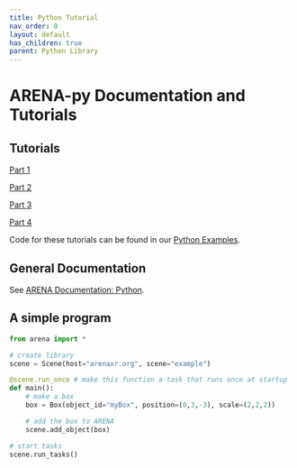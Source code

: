 ```yaml
---
title: Python Tutorial
nav_order: 0
layout: default
has_children: true
parent: Python Library
---
```


# ARENA-py Documentation and Tutorials

## Tutorials
[Part 1](beginner.md)

[Part 2](intermediate.md)

[Part 3](novice.md)

[Part 4](advanced.md)

Code for these tutorials can be found in our [Python Examples](https://github.com/arenaxr/arena-py/tree/master/examples/tutorial).

## General Documentation
See [ARENA Documentation: Python](/content/python/).

## A simple program
```python
from arena import *

# create library
scene = Scene(host="arenaxr.org", scene="example")

@scene.run_once # make this function a task that runs once at startup
def main():
    # make a box
    box = Box(object_id="myBox", position=(0,3,-3), scale=(2,2,2))

    # add the box to ARENA
    scene.add_object(box)

# start tasks
scene.run_tasks()
```
